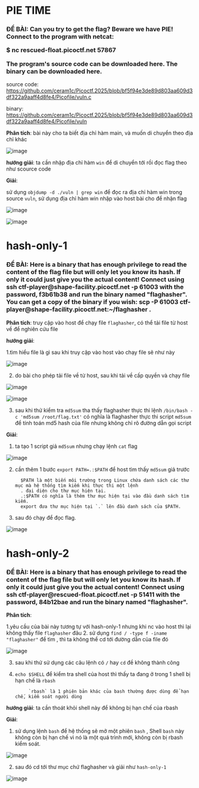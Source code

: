 # PIE TIME

<h3>ĐỀ BÀI: Can you try to get the flag? Beware we have PIE! Connect to the program with netcat:

$ nc rescued-float.picoctf.net 57867

The program's source code can be downloaded here. The binary can be downloaded here.</h3>

source code: https://github.com/ceram1c/Picoctf.2025/blob/bf5f94e3de89d803aa609d3df322a9aaff4d8fe4/Picofile/vuln.c

binary: https://github.com/ceram1c/Picoctf.2025/blob/bf5f94e3de89d803aa609d3df322a9aaff4d8fe4/Picofile/vuln 

**Phân tích**: bài này cho ta biết địa chỉ hàm main, và muốn di chuyển theo địa chỉ khác

![image](https://github.com/user-attachments/assets/c0b7fcb7-2ec6-4761-84a0-33a96747e947)


**hướng giải**: ta cần nhập địa chỉ hàm `win` để di chuyển tới rồi đọc flag theo như scource code

**Giải**:

sử dụng `objdump -d ./vuln | grep win` để đọc ra địa chỉ hàm win trong source `vuln`, sử dụng địa chỉ hàm win nhập vào host bài cho để nhận flag

![image](https://github.com/user-attachments/assets/287de7c7-8433-48ee-9052-f270363170b8)

![image](https://github.com/user-attachments/assets/b694c589-5327-4210-8653-ca26435bed06)


# hash-only-1

<h3>ĐỀ BÀI: Here is a binary that has enough privilege to read the content of the flag file but will only let you know its hash. If only it could just give you the actual content! Connect using ssh ctf-player@shape-facility.picoctf.net -p 61003 with the password, f3b61b38 and run the binary named "flaghasher". You can get a copy of the binary if you wish: scp -P 61003 ctf-player@shape-facility.picoctf.net:~/flaghasher .</h3>

**Phân tích**: truy cập vào host để chạy file `flaghasher`, có thể tải file từ host về để nghiên cứu file 

**hướng giải**: 

1.tìm hiểu file là gì sau khi truy cập vào host vào chạy file sẽ như này 

![image](https://github.com/user-attachments/assets/cc941845-6d25-4f4d-86fa-5d698252d776)

2. do bài cho phép tải file về từ host, sau khi tải về cấp quyền và chạy file 

![image](https://github.com/user-attachments/assets/a0e189d9-6496-4d09-bc28-f8380ddc6409)

![image](https://github.com/user-attachments/assets/34b9570d-cc98-4229-8ab7-3aa7ee2b6aed)

3. sau khi thử kiểm tra `md5sum` tha thấy flaghasher thực thi lệnh `/bin/bash -c 'md5sum /root/flag.txt'` có nghĩa là flaghasher thực thi script `md5sum` để tính toán md5 hash của file nhưng không chỉ rõ đường dẫn gọi script

**Giải**:

1. ta tạo 1 script giả `md5sum` nhưng chạy lệnh `cat` flag

![image](https://github.com/user-attachments/assets/1c5acd33-bc95-4e32-94ab-6625f5863e96)

2. cần thêm 1 bước `export PATH=.:$PATH` để host tìm thấy `md5sum` giả trước

         $PATH là một biến môi trường trong Linux chứa danh sách các thư mục mà hệ thống tìm kiếm khi thực thi một lệnh
         . đại diện cho thư mục hiện tại.
         .:$PATH có nghĩa là thêm thư mục hiện tại vào đầu danh sách tìm kiếm.
         export đưa thư mục hiện tại `.` lên đầu danh sách của $PATH.

3. sau đó chạy để đọc flag.

![image](https://github.com/user-attachments/assets/9eb9aebc-f1a8-4197-ae06-1c0aaa2c8e04)


# hash-only-2

<h3>ĐỀ BÀI: Here is a binary that has enough privilege to read the content of the flag file but will only let you know its hash. If only it could just give you the actual content! Connect using ssh ctf-player@rescued-float.picoctf.net -p 51411 with the password, 84b12bae and run the binary named "flaghasher".</h3>

**Phân tích**:

1.yêu cầu của bài này tương tự với hash-only-1 nhưng khi nc vào host thì lại không thấy file `flaghasher` đâu
2. sử dụng `find / -type f -iname "flaghasher"` để tìm , thì ta không thể cd tới đường dẫn của file đó

![image](https://github.com/user-attachments/assets/722ca0ad-3f7c-46be-b533-a3212ad6f7df)

3. sau khi thử sử dụng các câu lệnh có `/` hay `cd` đề không thành công
4. `echo $SHELL` để kiểm tra shell của host thì thấy ta đang ở trong 1 shell bị hạn chế là `rbash`

            `rbash` là 1 phiên bản khác của bash thường được dùng để hạn chế, kiểm soát người dùng

**hướng giải**: ta cần thoát khỏi shell này để không bị hạn chế của rbash

**Giải**:

1. sử dụng lệnh `bash` để hệ thống sẽ mở một phiên `bash` , Shell `bash` này không còn bị hạn chế vì nó là một quá trình mới, không còn bị rbash kiểm soát.

![image](https://github.com/user-attachments/assets/0a251c09-b59d-4eba-80ba-7a727e6f3ba1)

2. sau đó cd tới thư mục chứ flaghasher và giải như `hash-only-1`

![image](https://github.com/user-attachments/assets/276f0021-4326-4d6a-beca-5e05e6e2c927)








   
